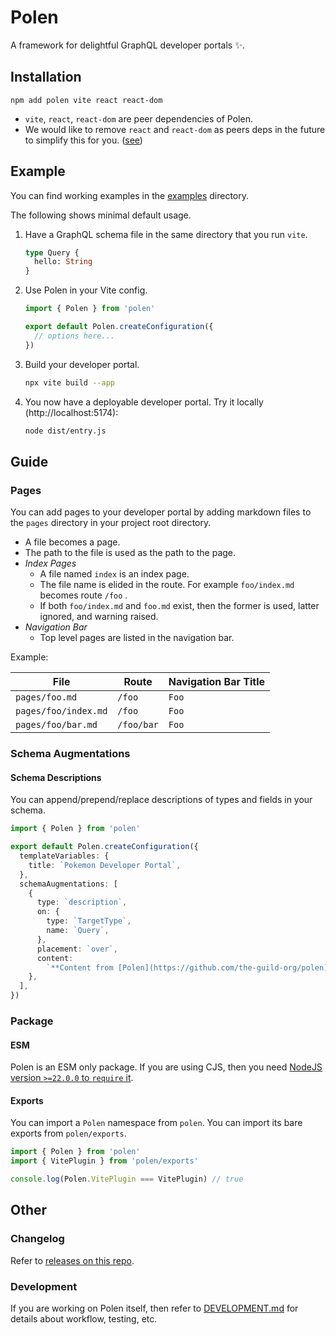 # Polen

A framework for delightful GraphQL developer portals ✨.

## Installation

```
npm add polen vite react react-dom
```

- `vite`, `react`, `react-dom` are peer dependencies of Polen.
- We would like to remove `react` and `react-dom` as peers deps in the future to
  simplify this for you.
  ([see](https://github.com/the-guild-org/polen/pull/9#issuecomment-2801683840))

## Example

You can find working examples in the [examples](./examples) directory.

The following shows minimal default usage.

1. Have a GraphQL schema file in the same directory that you run `vite`.

   ```graphql
   type Query {
     hello: String
   }
   ```

2. Use Polen in your Vite config.

   ```ts
   import { Polen } from 'polen'

   export default Polen.createConfiguration({
     // options here...
   })
   ```

3. Build your developer portal.

   ```sh
   npx vite build --app
   ```

4. You now have a deployable developer portal. Try it locally
   (http://localhost:5174):

   ```sh
   node dist/entry.js
   ```

## Guide

### Pages

You can add pages to your developer portal by adding markdown files to the
`pages` directory in your project root directory.

- A file becomes a page.
- The path to the file is used as the path to the page.
- _Index Pages_
  - A file named `index` is an index page.
  - The file name is elided in the route. For example `foo/index.md` becomes
    route `/foo` .
  - If both `foo/index.md` and `foo.md` exist, then the former is used, latter
    ignored, and warning raised.
- _Navigation Bar_
  - Top level pages are listed in the navigation bar.

Example:

| File                 | Route      | Navigation Bar Title |
| -------------------- | ---------- | -------------------- |
| `pages/foo.md`       | `/foo`     | `Foo`                |
| `pages/foo/index.md` | `/foo`     | `Foo`                |
| `pages/foo/bar.md`   | `/foo/bar` | `Foo`                |

### Schema Augmentations

#### Schema Descriptions

You can append/prepend/replace descriptions of types and fields in your schema.

```ts
import { Polen } from 'polen'

export default Polen.createConfiguration({
  templateVariables: {
    title: `Pokemon Developer Portal`,
  },
  schemaAugmentations: [
    {
      type: `description`,
      on: {
        type: `TargetType`,
        name: `Query`,
      },
      placement: `over`,
      content:
        `**Content from [Polen](https://github.com/the-guild-org/polen)**.`,
    },
  ],
})
```

### Package

#### ESM

Polen is an ESM only package. If you are using CJS, then you need
[NodeJS version `>=22.0.0` to `require` it](https://nodejs.org/api/modules.html#loading-ecmascript-modules-using-require).

#### Exports

You can import a `Polen` namespace from `polen`. You can import its bare exports
from `polen/exports`.

```ts
import { Polen } from 'polen'
import { VitePlugin } from 'polen/exports'

console.log(Polen.VitePlugin === VitePlugin) // true
```

## Other

### Changelog

Refer to
[releases on this repo](https://github.com/the-guild-org/polen/releases).

### Development

If you are working on Polen itself, then refer to
[DEVELOPMENT.md](./DEVELOPMENT.md) for details about workflow, testing, etc.
